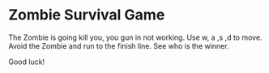 # Zombie Survival Game

The Zombie is going kill you, you gun in not working.
Use w, a ,s ,d to move.
Avoid the Zombie and run to the finish line.
See who is the winner.

Good luck!
